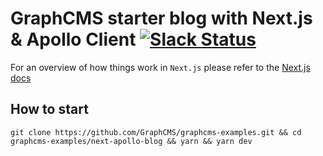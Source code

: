 # GraphCMS starter blog with Next.js & Apollo Client [![Slack Status](https://slack.graphcms.com/badge.svg)](https://slack.graphcms.com)

For an overview of how things work in `Next.js` please refer to the [Next.js docs](https://github.com/zeit/next.js/#how-to-use)

## How to start
```
git clone https://github.com/GraphCMS/graphcms-examples.git && cd graphcms-examples/next-apollo-blog && yarn && yarn dev
```
